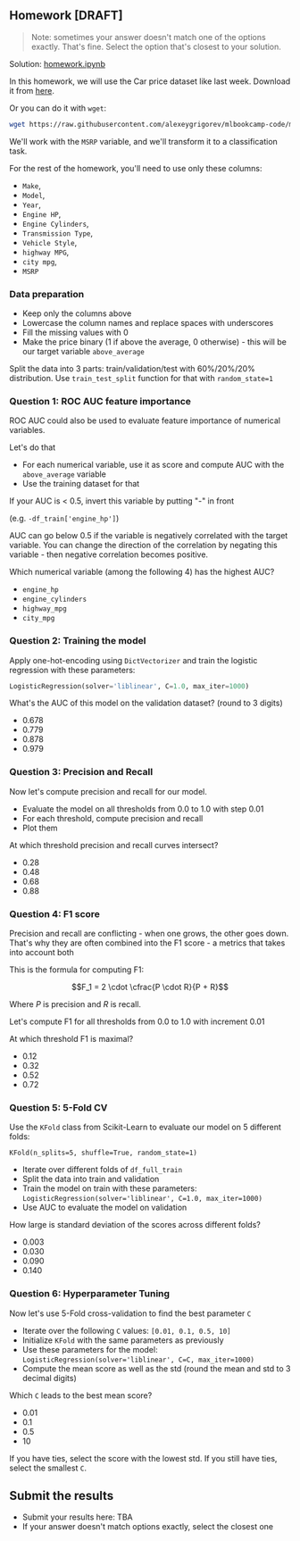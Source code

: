 ## Homework [DRAFT]

> Note: sometimes your answer doesn't match one of 
> the options exactly. That's fine. 
> Select the option that's closest to your solution.


Solution: [homework.ipynb](homework.ipynb)


In this homework, we will use the Car price dataset like last week. Download it from [here](https://raw.githubusercontent.com/alexeygrigorev/mlbookcamp-code/master/chapter-02-car-price/data.csv).

Or you can do it with `wget`:

```bash
wget https://raw.githubusercontent.com/alexeygrigorev/mlbookcamp-code/master/chapter-02-car-price/data.csv
```

We'll work with the `MSRP` variable, and we'll transform it to a classification task. 

For the rest of the homework, you'll need to use only these columns:

* `Make`,
* `Model`,
* `Year`,
* `Engine HP`,
* `Engine Cylinders`,
* `Transmission Type`,
* `Vehicle Style`,
* `highway MPG`,
* `city mpg`,
* `MSRP`


### Data preparation

* Keep only the columns above
* Lowercase the column names and replace spaces with underscores
* Fill the missing values with 0 
* Make the price binary (1 if above the average, 0 otherwise) - this will be our target variable `above_average`

Split the data into 3 parts: train/validation/test with 60%/20%/20% distribution. Use `train_test_split` function for that with `random_state=1`


### Question 1: ROC AUC feature importance

ROC AUC could also be used to evaluate feature importance of numerical variables. 

Let's do that

* For each numerical variable, use it as score and compute AUC with the `above_average` variable
* Use the training dataset for that


If your AUC is < 0.5, invert this variable by putting "-" in front

(e.g. `-df_train['engine_hp']`)

AUC can go below 0.5 if the variable is negatively correlated with the target variable. You can change the direction of the correlation by negating this variable - then negative correlation becomes positive.

Which numerical variable (among the following 4) has the highest AUC?

- `engine_hp`
- `engine_cylinders`
- `highway_mpg`
- `city_mpg`

### Question 2: Training the model

Apply one-hot-encoding using `DictVectorizer` and train the logistic regression with these parameters:

```python
LogisticRegression(solver='liblinear', C=1.0, max_iter=1000)
```

What's the AUC of this model on the validation dataset? (round to 3 digits)

- 0.678
- 0.779
- 0.878
- 0.979


### Question 3: Precision and Recall

Now let's compute precision and recall for our model.

* Evaluate the model on all thresholds from 0.0 to 1.0 with step 0.01
* For each threshold, compute precision and recall
* Plot them

At which threshold precision and recall curves intersect?

* 0.28
* 0.48
* 0.68
* 0.88


### Question 4: F1 score

Precision and recall are conflicting - when one grows, the other goes down. That's why they are often combined into the F1 score - a metrics that takes into account both

This is the formula for computing F1:

$$F_1 = 2 \cdot \cfrac{P \cdot R}{P + R}$$

Where $P$ is precision and $R$ is recall.

Let's compute F1 for all thresholds from 0.0 to 1.0 with increment 0.01

At which threshold F1 is maximal?

- 0.12
- 0.32
- 0.52
- 0.72


### Question 5: 5-Fold CV


Use the `KFold` class from Scikit-Learn to evaluate our model on 5 different folds:

```
KFold(n_splits=5, shuffle=True, random_state=1)
```

* Iterate over different folds of `df_full_train`
* Split the data into train and validation
* Train the model on train with these parameters: `LogisticRegression(solver='liblinear', C=1.0, max_iter=1000)`
* Use AUC to evaluate the model on validation

How large is standard deviation of the scores across different folds?

- 0.003
- 0.030
- 0.090
- 0.140


### Question 6: Hyperparameter Tuning

Now let's use 5-Fold cross-validation to find the best parameter `C`

* Iterate over the following `C` values: `[0.01, 0.1, 0.5, 10]`
* Initialize `KFold` with the same parameters as previously
* Use these parameters for the model: `LogisticRegression(solver='liblinear', C=C, max_iter=1000)`
* Compute the mean score as well as the std (round the mean and std to 3 decimal digits)

Which `C` leads to the best mean score?

- 0.01
- 0.1
- 0.5
- 10

If you have ties, select the score with the lowest std. If you still have ties, select the smallest `C`.

## Submit the results

* Submit your results here: TBA
* If your answer doesn't match options exactly, select the closest one
